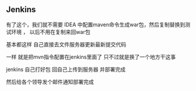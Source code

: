 

## Jenkins

有了这个，我们就不需要 IDEA 中配置maven命令生成war包，然后复制替换到测试环境 ， 以后不用在复制来回war包 


基本都这样 自己直接去文件服务器更新最新提交代码 

一样 就是把mvn指令配置在jenkins里面了
只不过就是换了一个地方干这事

jenkins 自己打好包 回自己上传到服务器 并部署完成

然后给各个领导发个邮件通知部署完成



